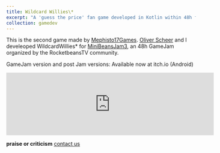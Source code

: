 ```yaml
---
title: Wildcard Willies\*
excerpt: "A 'guess the price' fan game developed in Kotlin within 48h for MiniBeansJam3 in 2019. It's based on the concept of 'Verflixxte Klixx' and 'Pfiffige Ziffern', two super successfull show formats on RocketbeansTV<br/><img src='/images/ww_600800_text.png' width='350px'><br/> "
collection: gamedev
---
```


This is the second game made by [Mephisto17Games](https://mephisto17games.itch.io/). [Oliver Scheer](https://l1nk86.itch.io/) and I develeoped WildcardWillies* for [MiniBeansJam3](https://itch.io/jam/minibeansjam3), an 48h GameJam organized by the RocketbeansTV community.

GameJam version and post Jam versions: Available now at itch.io (Android)

<iframe frameborder="0" src="https://itch.io/embed/374648" width="552" height="167"></iframe>

**praise or criticism** [contact us](mephisto17games@gmail.com)
